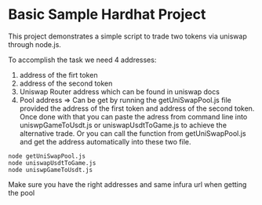 # Basic Sample Hardhat Project

This project demonstrates a simple script to trade two tokens via uniswap through node.js.

To accomplish the task we need 4 addresses:
1) address of the firt token 
2) address of  the second token 
3) Uniswap Router address which can be found in uniswap docs
4) Pool address => Can be get by running the getUniSwapPool.js file provided the address of the first token and address of the second token. Once done with that you can paste the adress from command line into uniswpGameToUsdt.js or uniswapUsdtToGame.js to achieve the alternative trade. Or you can call the function from getUniSwapPool.js and get the address automatically into these two file. 

```shell
node getUniSwapPool.js
node uniswapUsdtToGame.js
node uniswpGameToUsdt.js
```

Make sure you have the right addresses and same infura url  when getting the pool
